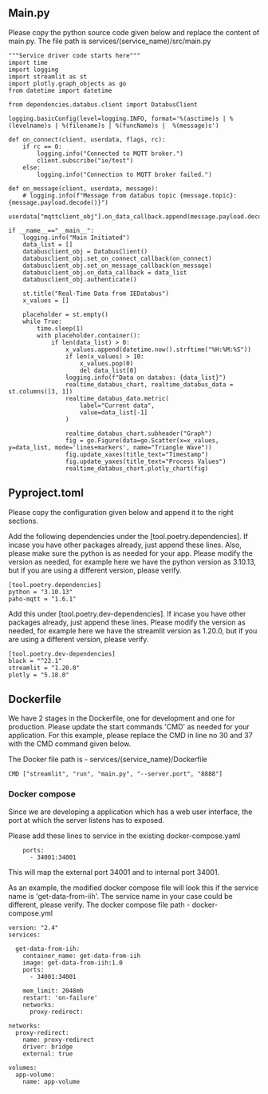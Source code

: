 ## Main.py

Please copy the python source code given below and replace the content of main.py. The file path is services/(service_name)/src/main.py

```
"""Service driver code starts here"""
import time
import logging
import streamlit as st
import plotly.graph_objects as go
from datetime import datetime

from dependencies.databus.client import DatabusClient

logging.basicConfig(level=logging.INFO, format='%(asctime)s | %(levelname)s | %(filename)s | %(funcName)s |  %(message)s')

def on_connect(client, userdata, flags, rc):
    if rc == 0:
        logging.info("Connected to MQTT broker.")
        client.subscribe("ie/test")
    else:
        logging.info("Connection to MQTT broker failed.")

def on_message(client, userdata, message):
    # logging.info(f"Message from databus topic {message.topic}: {message.payload.decode()}")
    userdata["mqttclient_obj"].on_data_callback.append(message.payload.decode())

if __name__=="__main__":
    logging.info("Main Initiated")
    data_list = []
    databusclient_obj = DatabusClient()
    databusclient_obj.set_on_connect_callback(on_connect)
    databusclient_obj.set_on_message_callback(on_message)
    databusclient_obj.on_data_callback = data_list
    databusclient_obj.authenticate()

    st.title("Real-Time Data from IEDatabus")
    x_values = []

    placeholder = st.empty()
    while True:
        time.sleep(1)
        with placeholder.container():
            if len(data_list) > 0:
                x_values.append(datetime.now().strftime("%H:%M:%S"))
                if len(x_values) > 10:
                    x_values.pop(0)
                    del data_list[0]
                logging.info(f"Data on databus: {data_list}")
                realtime_databus_chart, realtime_databus_data = st.columns([3, 1])
                realtime_databus_data.metric(
                    label="Current data",
                    value=data_list[-1]
                )

                realtime_databus_chart.subheader("Graph")
                fig = go.Figure(data=go.Scatter(x=x_values, y=data_list, mode='lines+markers', name="Triangle Wave"))
                fig.update_xaxes(title_text="Timestamp")
                fig.update_yaxes(title_text="Process Values")
                realtime_databus_chart.plotly_chart(fig)
```

## Pyproject.toml
Please copy the configuration given below and append it to the right sections. 

Add the following dependencies under the [tool.poetry.dependencies]. If incase you have other packages already, just append these lines. Also, please make sure the python is as needed for your app. Please modify the version as needed, for example here we have the python version as 3.10.13, but if you are using a different version, please verify.

```
[tool.poetry.dependencies]
python = "3.10.13"
paho-mqtt = "1.6.1"
```

Add this under [tool.poetry.dev-dependencies]. If incase you have other packages already, just append these lines. Please modify the version as needed, for example here we have the streamlit version as 1.20.0, but if you are using a different version, please verify.
```
[tool.poetry.dev-dependencies]
black = "^22.1"
streamlit = "1.20.0"
plotly = "5.18.0"
```

## Dockerfile
We have 2 stages in the Dockerfile, one for development and one for production. Please update the start commands 'CMD' as needed for your application. For this example, please replace the CMD in line no 30 and 37 with the CMD command given below.

The Docker file  path is - services/(service_name)/Dockerfile

```
CMD ["streamlit", "run", "main.py", "--server.port", "8888"]
```

### Docker compose 
Since we are developing a application which has a web user interface, the port at which the server listens has to exposed. 

Please add these lines to service in the existing docker-compose.yaml
```
    ports:
      - 34001:34001
```
This will map the external port 34001 and to internal port 34001. 

As an example, the modified docker compose file will look this if the service name is 'get-data-from-iih'. The service name in your case could be different, please verify. The docker compose file path - docker-compose.yml
```
version: "2.4"
services:
  
  get-data-from-iih:
    container_name: get-data-from-iih
    image: get-data-from-iih:1.0
    ports:
      - 34001:34001
  
    mem_limit: 2048mb
    restart: 'on-failure'
    networks:
      proxy-redirect:
  
networks:                                                                                     
  proxy-redirect:
    name: proxy-redirect
    driver: bridge
    external: true

volumes:
  app-volume:
    name: app-volume

```
